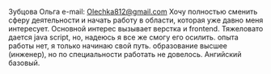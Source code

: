 Зубцова Ольга 
e-mail: Olechka812@gmail.com
Хочу полностью сменить сферу деятельности и начать работу в области, которая уже давно меня интересует. Основной интерес вызывает верстка и frontend. Тяжеловато дается java script, но, надеюсь я все же смогу его осилить.
опыта работы нет, я только начинаю свой путь.
образование высшее (инженер), но по специальности работать не довелось.
Ангийский базовый.

